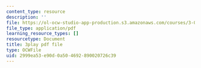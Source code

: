 ```yaml
---
content_type: resource
description: ''
file: https://ol-ocw-studio-app-production.s3.amazonaws.com/courses/3-091sc-introduction-to-solid-state-chemistry-fall-2010/2999ea53e90d0a504692890020726c39_kB2Ue4Fip2c.pdf
file_type: application/pdf
learning_resource_types: []
resourcetype: Document
title: 3play pdf file
type: OCWFile
uid: 2999ea53-e90d-0a50-4692-890020726c39
---
```

